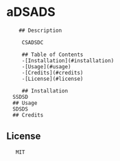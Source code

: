 # aDSADS  
        ## Description

         CSADSDC 

         ## Table of Contents
         -[Installation](#installation)
         -[Usage](#usage)
         -[Credits](#credits)
         -[License](#license)

         ## Installation
      SSDSD
      ## Usage
      SDSDS
      ## Credits
      
## License
       MIT